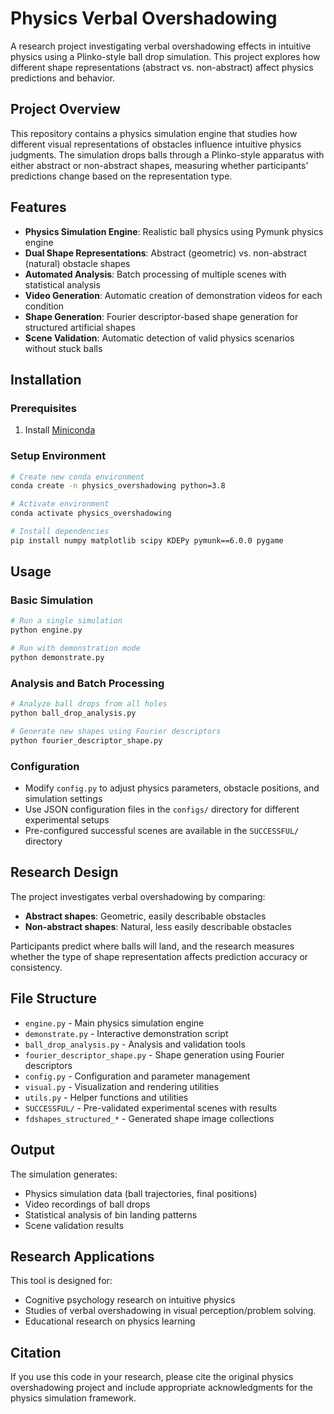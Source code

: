 # Physics Verbal Overshadowing

A research project investigating verbal overshadowing effects in intuitive physics using a Plinko-style ball drop simulation. This project explores how different shape representations (abstract vs. non-abstract) affect physics predictions and behavior.

## Project Overview

This repository contains a physics simulation engine that studies how different visual representations of obstacles influence intuitive physics judgments. The simulation drops balls through a Plinko-style apparatus with either abstract or non-abstract shapes, measuring whether participants' predictions change based on the representation type.

## Features

- **Physics Simulation Engine**: Realistic ball physics using Pymunk physics engine
- **Dual Shape Representations**: Abstract (geometric) vs. non-abstract (natural) obstacle shapes
- **Automated Analysis**: Batch processing of multiple scenes with statistical analysis
- **Video Generation**: Automatic creation of demonstration videos for each condition
- **Shape Generation**: Fourier descriptor-based shape generation for structured artificial shapes
- **Scene Validation**: Automatic detection of valid physics scenarios without stuck balls

## Installation

### Prerequisites
1. Install [Miniconda](https://docs.conda.io/projects/conda/en/stable/user-guide/install/macos.html)

### Setup Environment
```bash
# Create new conda environment
conda create -n physics_overshadowing python=3.8

# Activate environment
conda activate physics_overshadowing

# Install dependencies
pip install numpy matplotlib scipy KDEPy pymunk==6.0.0 pygame
```

## Usage

### Basic Simulation
```bash
# Run a single simulation
python engine.py

# Run with demonstration mode
python demonstrate.py
```

### Analysis and Batch Processing
```bash
# Analyze ball drops from all holes
python ball_drop_analysis.py

# Generate new shapes using Fourier descriptors
python fourier_descriptor_shape.py
```

### Configuration
- Modify `config.py` to adjust physics parameters, obstacle positions, and simulation settings
- Use JSON configuration files in the `configs/` directory for different experimental setups
- Pre-configured successful scenes are available in the `SUCCESSFUL/` directory

## Research Design

The project investigates verbal overshadowing by comparing:
- **Abstract shapes**: Geometric, easily describable obstacles
- **Non-abstract shapes**: Natural, less easily describable obstacles

Participants predict where balls will land, and the research measures whether the type of shape representation affects prediction accuracy or consistency.

## File Structure

- `engine.py` - Main physics simulation engine
- `demonstrate.py` - Interactive demonstration script
- `ball_drop_analysis.py` - Analysis and validation tools
- `fourier_descriptor_shape.py` - Shape generation using Fourier descriptors
- `config.py` - Configuration and parameter management
- `visual.py` - Visualization and rendering utilities
- `utils.py` - Helper functions and utilities
- `SUCCESSFUL/` - Pre-validated experimental scenes with results
- `fdshapes_structured_*` - Generated shape image collections

## Output

The simulation generates:
- Physics simulation data (ball trajectories, final positions)
- Video recordings of ball drops
- Statistical analysis of bin landing patterns
- Scene validation results

## Research Applications

This tool is designed for:
- Cognitive psychology research on intuitive physics
- Studies of verbal overshadowing in visual perception/problem solving.
- Educational research on physics learning

## Citation

If you use this code in your research, please cite the original physics overshadowing project and include appropriate acknowledgments for the physics simulation framework.
